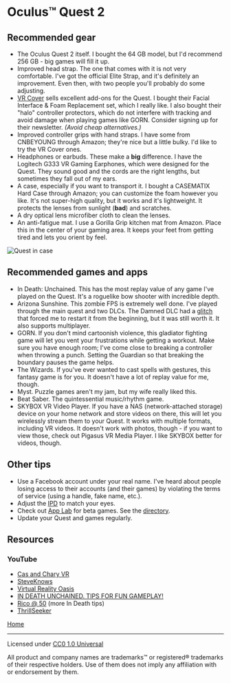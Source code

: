# Oculus™ Quest 2

## Recommended gear

* The Oculus Quest 2 itself. I bought the 64 GB model, but I'd recommend 256 GB - big games will fill it up.
* Improved head strap. The one that comes with it is not very comfortable. I've got the official Elite Strap, and it's definitely an improvement. Even then, with two people you'll probably do some adjusting.
* [VR Cover](https://us.vrcover.com/collections/oculus%E2%84%A2-quest-2) sells excellent add-ons for the Quest. I bought their Facial Interface & Foam Replacement set, which I really like. I also bought their "halo" controller protectors, which do not interfere with tracking and avoid damage when playing games like GORN. Consider signing up for their newsletter. _(Avoid cheap alternatives.)_
* Improved controller grips with hand straps. I have some from CNBEYOUNG through Amazon; they're nice but a little bulky. I'd like to try the VR Cover ones.
* Headphones or earbuds. These make a **big** difference. I have the Logitech G333 VR Gaming Earphones, which were designed for the Quest. They sound good and the cords are the right lengths, but sometimes they fall out of my ears.
* A case, especially if you want to transport it. I bought a CASEMATIX Hard Case through Amazon; you can customize the foam however you like. It's not super-high quality, but it works and it's lightweight. It protects the lenses from sunlight (**bad**) and scratches.
* A dry optical lens microfiber cloth to clean the lenses.
* An anti-fatigue mat. I use a Gorilla Grip kitchen mat from Amazon. Place this in the center of your gaming area. It keeps your feet from getting tired and lets you orient by feel.

![Quest in case](/vrtips/img/quest_in_case.jpg)

## Recommended games and apps

* In Death: Unchained. This has the most replay value of any game I've played on the Quest. It's a roguelike bow shooter with incredible depth.
* Arizona Sunshine. This zombie FPS is extremely well done. I've played through the main quest and two DLCs. The Damned DLC had a [glitch](https://twitter.com/BillSorensen/status/1334337763726950400) that forced me to restart it from the beginning, but it was still worth it. It also supports multiplayer.
* GORN. If you don't mind cartoonish violence, this gladiator fighting game will let you vent your frustrations while getting a workout. Make sure you have enough room; I've come close to breaking a controller when throwing a punch. Setting the Guardian so that breaking the boundary pauses the game helps.
* The Wizards. If you've ever wanted to cast spells with gestures, this fantasy game is for you. It doesn't have a lot of replay value for me, though.
* Myst. Puzzle games aren't my jam, but my wife really liked this.
* Beat Saber. The quintessential music/rhythm game.
* SKYBOX VR Video Player. If you have a NAS (network-attached storage) device on your home network and store videos on there, this will let you wirelessly stream them to your Quest. It works with multiple formats, including VR videos. It doesn't work with photos, though - if you want to view those, check out Pigasus VR Media Player. I like SKYBOX better for videos, though.

## Other tips

* Use a Facebook account under your real name. I've heard about people losing access to their accounts (and their games) by violating the terms of service (using a handle, fake name, etc.).
* Adjust the [IPD](https://support.oculus.com/351344152731317/) to match your eyes.
* Check out [App Lab](https://developer.oculus.com/blog/introducing-app-lab-a-new-way-to-distribute-oculus-quest-apps/) for beta games. See the [directory](https://applab.games/).
* Update your Quest and games regularly.

## Resources

### YouTube

* [Cas and Chary VR](https://www.youtube.com/channel/UCN0FGqUt7e79xKoPAZQ8tww)
* [SteveKnows](https://www.youtube.com/channel/UCItGV5DOPb5kw4rCQZNmCZg)
* [Virtual Reality Oasis](https://www.youtube.com/channel/UCsmk8NDVMct75j_Bfb9Ah7w)
* [IN DEATH UNCHAINED. TIPS FOR FUN GAMEPLAY!](https://www.youtube.com/channel/UC_D6dmQkTMiXjzXylNhBW_w)
* [Rico @ 50](https://www.youtube.com/channel/UCHRfu5vTFocGeD3rOurZwhA) (more In Death tips)
* [ThrillSeeker](https://www.youtube.com/channel/UCSbdMXOI_3HGiFviLZO6kNA)

[Home](/vrtips/)

***

Licensed under [CC0 1.0 Universal](https://github.com/TrueWill/vrtips/blob/main/LICENSE)

All product and company names are trademarks™ or registered® trademarks of their respective holders. Use of them does not imply any affiliation with or endorsement by them.
